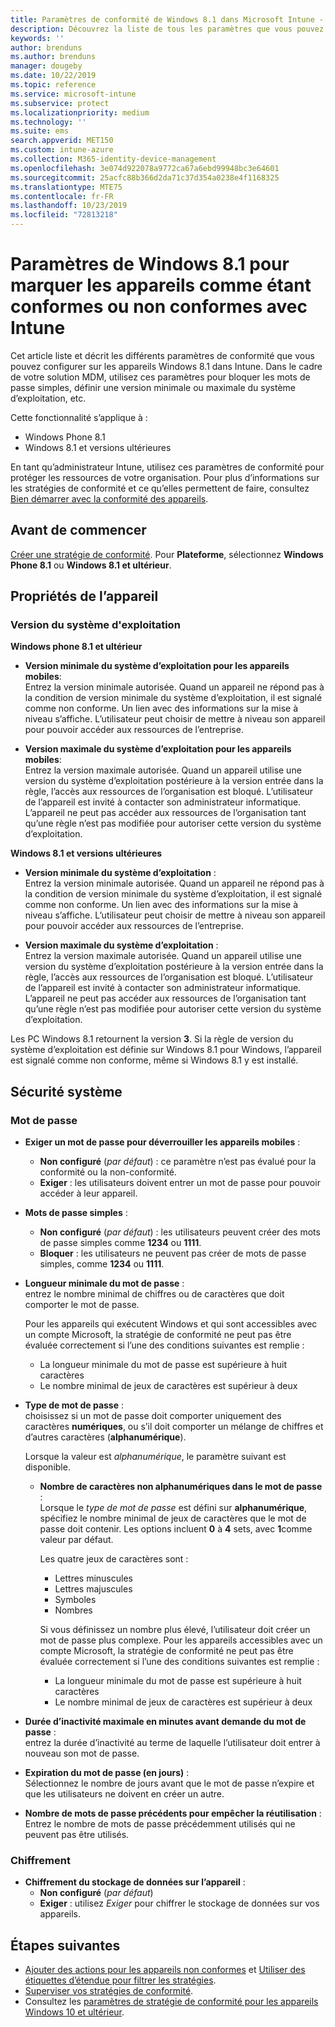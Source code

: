 ```yaml
---
title: Paramètres de conformité de Windows 8.1 dans Microsoft Intune - Azure | Microsoft Docs
description: Découvrez la liste de tous les paramètres que vous pouvez utiliser quand vous configurez la conformité de vos appareils Windows 8.1 et Windows Phone 8.1 dans Microsoft Intune. Vérifiez la conformité sur le système d’exploitation minimal et maximal, définissez des restrictions et une longueur de mot de passe, activez le chiffrement sur le stockage de données, etc.
keywords: ''
author: brenduns
ms.author: brenduns
manager: dougeby
ms.date: 10/22/2019
ms.topic: reference
ms.service: microsoft-intune
ms.subservice: protect
ms.localizationpriority: medium
ms.technology: ''
ms.suite: ems
search.appverid: MET150
ms.custom: intune-azure
ms.collection: M365-identity-device-management
ms.openlocfilehash: 3e074d922078a9772ca67a6ebd99948bc3e64601
ms.sourcegitcommit: 25acfc88b366d2da71c37d354a0238e4f1168325
ms.translationtype: MTE75
ms.contentlocale: fr-FR
ms.lasthandoff: 10/23/2019
ms.locfileid: "72813218"
---
```

# <a name="windows-81-settings-to-mark-devices-as-compliant-or-not-compliant-using-intune"></a>Paramètres de Windows 8.1 pour marquer les appareils comme étant conformes ou non conformes avec Intune

Cet article liste et décrit les différents paramètres de conformité que vous pouvez configurer sur les appareils Windows 8.1 dans Intune. Dans le cadre de votre solution MDM, utilisez ces paramètres pour bloquer les mots de passe simples, définir une version minimale ou maximale du système d’exploitation, etc.

Cette fonctionnalité s’applique à :

- Windows Phone 8.1
- Windows 8.1 et versions ultérieures

En tant qu’administrateur Intune, utilisez ces paramètres de conformité pour protéger les ressources de votre organisation. Pour plus d’informations sur les stratégies de conformité et ce qu’elles permettent de faire, consultez [Bien démarrer avec la conformité des appareils](device-compliance-get-started.md).

## <a name="before-you-begin"></a>Avant de commencer

[Créer une stratégie de conformité](create-compliance-policy.md#create-the-policy). Pour **Plateforme**, sélectionnez **Windows Phone 8.1** ou **Windows 8.1 et ultérieur**.

## <a name="device-properties"></a>Propriétés de l’appareil

### <a name="operating-system-version"></a>Version du système d'exploitation

**Windows phone 8.1 et ultérieur**
- **Version minimale du système d’exploitation pour les appareils mobiles**:  
  Entrez la version minimale autorisée. Quand un appareil ne répond pas à la condition de version minimale du système d’exploitation, il est signalé comme non conforme. Un lien avec des informations sur la mise à niveau s’affiche. L’utilisateur peut choisir de mettre à niveau son appareil pour pouvoir accéder aux ressources de l’entreprise.

- **Version maximale du système d’exploitation pour les appareils mobiles**:  
  Entrez la version maximale autorisée. Quand un appareil utilise une version du système d’exploitation postérieure à la version entrée dans la règle, l’accès aux ressources de l’organisation est bloqué. L’utilisateur de l’appareil est invité à contacter son administrateur informatique. L’appareil ne peut pas accéder aux ressources de l’organisation tant qu’une règle n’est pas modifiée pour autoriser cette version du système d’exploitation.

**Windows 8.1 et versions ultérieures**
- **Version minimale du système d’exploitation** :  
  Entrez la version minimale autorisée. Quand un appareil ne répond pas à la condition de version minimale du système d’exploitation, il est signalé comme non conforme. Un lien avec des informations sur la mise à niveau s’affiche. L’utilisateur peut choisir de mettre à niveau son appareil pour pouvoir accéder aux ressources de l’entreprise.

- **Version maximale du système d’exploitation** :  
  Entrez la version maximale autorisée. Quand un appareil utilise une version du système d’exploitation postérieure à la version entrée dans la règle, l’accès aux ressources de l’organisation est bloqué. L’utilisateur de l’appareil est invité à contacter son administrateur informatique. L’appareil ne peut pas accéder aux ressources de l’organisation tant qu’une règle n’est pas modifiée pour autoriser cette version du système d’exploitation.

Les PC Windows 8.1 retournent la version **3**. Si la règle de version du système d’exploitation est définie sur Windows 8.1 pour Windows, l’appareil est signalé comme non conforme, même si Windows 8.1 y est installé.

## <a name="system-security"></a>Sécurité système

### <a name="password"></a>Mot de passe

- **Exiger un mot de passe pour déverrouiller les appareils mobiles** :  
  - **Non configuré** (*par défaut*) : ce paramètre n’est pas évalué pour la conformité ou la non-conformité.
  - **Exiger** : les utilisateurs doivent entrer un mot de passe pour pouvoir accéder à leur appareil.

- **Mots de passe simples** :  
  - **Non configuré** (*par défaut*) : les utilisateurs peuvent créer des mots de passe simples comme **1234** ou **1111**.
  - **Bloquer** : les utilisateurs ne peuvent pas créer de mots de passe simples, comme **1234** ou **1111**.  

- **Longueur minimale du mot de passe** :  
  entrez le nombre minimal de chiffres ou de caractères que doit comporter le mot de passe.

  Pour les appareils qui exécutent Windows et qui sont accessibles avec un compte Microsoft, la stratégie de conformité ne peut pas être évaluée correctement si l’une des conditions suivantes est remplie :  
  - La longueur minimale du mot de passe est supérieure à huit caractères
  - Le nombre minimal de jeux de caractères est supérieur à deux

- **Type de mot de passe** :  
  choisissez si un mot de passe doit comporter uniquement des caractères **numériques**, ou s’il doit comporter un mélange de chiffres et d’autres caractères (**alphanumérique**).

  Lorsque la valeur est *alphanumérique*, le paramètre suivant est disponible.  

  - **Nombre de caractères non alphanumériques dans le mot de passe** :  
    Lorsque le *type de mot de passe* est défini sur **alphanumérique**, spécifiez le nombre minimal de jeux de caractères que le mot de passe doit contenir. Les options incluent **0** à **4** sets, avec **1**comme valeur par défaut.
    
    Les quatre jeux de caractères sont :
    - Lettres minuscules
    - Lettres majuscules
    - Symboles
    - Nombres

    Si vous définissez un nombre plus élevé, l’utilisateur doit créer un mot de passe plus complexe. Pour les appareils accessibles avec un compte Microsoft, la stratégie de conformité ne peut pas être évaluée correctement si l’une des conditions suivantes est remplie :

    - La longueur minimale du mot de passe est supérieure à huit caractères
    - Le nombre minimal de jeux de caractères est supérieur à deux

- **Durée d’inactivité maximale en minutes avant demande du mot de passe** :  
  entrez la durée d’inactivité au terme de laquelle l’utilisateur doit entrer à nouveau son mot de passe.

- **Expiration du mot de passe (en jours)** :  
  Sélectionnez le nombre de jours avant que le mot de passe n’expire et que les utilisateurs ne doivent en créer un autre.

- **Nombre de mots de passe précédents pour empêcher la réutilisation** :  
  Entrez le nombre de mots de passe précédemment utilisés qui ne peuvent pas être utilisés.

### <a name="encryption"></a>Chiffrement

- **Chiffrement du stockage de données sur l’appareil** :  
  - **Non configuré** (*par défaut*)
  - **Exiger** : utilisez *Exiger* pour chiffrer le stockage de données sur vos appareils.


<!-- not on phone   
- **Require encryption on mobile device**: **Require** the device to be encrypted to connect to data storage resources.
--> 

## <a name="next-steps"></a>Étapes suivantes

- [Ajouter des actions pour les appareils non conformes](actions-for-noncompliance.md) et [Utiliser des étiquettes d’étendue pour filtrer les stratégies](../fundamentals/scope-tags.md).
- [Superviser vos stratégies de conformité](compliance-policy-monitor.md).
- Consultez les [paramètres de stratégie de conformité pour les appareils Windows 10 et ultérieur](compliance-policy-create-windows.md).